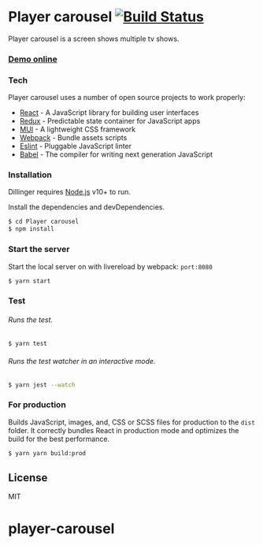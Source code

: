 # Player carousel [![Build Status](https://travis-ci.org/PyColors/player-carousel.svg?branch=master)](https://travis-ci.org/PyColors/player-carousel)

Player carousel is a screen shows multiple tv shows.
### [Demo online](http://www.pycolors.com/v2/BT/)

### Tech

Player carousel uses a number of open source projects to work properly:

* [React] - A JavaScript library for building user interfaces
* [Redux] - Predictable state container for JavaScript apps
* [MUI] - A lightweight CSS framework 
* [Webpack] - Bundle assets scripts
* [Eslint] - Pluggable JavaScript linter
* [Babel] - The compiler for writing next generation JavaScript

### Installation

Dillinger requires [Node.js](https://nodejs.org/) v10+ to run.

Install the dependencies and devDependencies.

```sh
$ cd Player carousel 
$ npm install
```

### Start the server

Start the local server on with livereload by webpack: `port:8080`

```sh
$ yarn start
```

### Test

###### Runs the test.

```sh
$ yarn test
```

###### Runs the test watcher in an interactive mode.

```sh
$ yarn jest --watch
```

### For production

Builds JavaScript, images, and, CSS or SCSS files for production to the `dist` folder.
It correctly bundles React in production mode and optimizes the build for the best performance.

```sh
$ yarn yarn build:prod
```


License
----

MIT

[//]: # 
   [dill]: <https://github.com/PyColors/choose-your-iPhone>
   [git-repo-url]: <https://github.com/PyColors/choose-your-iPhone>
   [React]: <https://github.com/facebook/react>
   [Redux]: <https://github.com/reduxjs/redux>
   [MUI]: <https://github.com/muicss/mui>
   [Webpack]: <https://github.com/webpack/webpack>
   [Eslint]: <https://eslint.org/>
   [Babel]: <https://babeljs.io/>
   
  
# player-carousel
